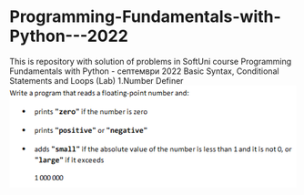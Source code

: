 # Programming-Fundamentals-with-Python---2022
This is repository with solution of problems in SoftUni course Programming Fundamentals with Python - септември 2022
Basic Syntax, Conditional Statements and Loops (Lab)
1.Number Definer
<img alt="img.png" src="img.png"/>

